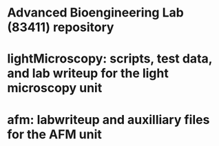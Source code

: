 # Advanced Bioengineering Lab (83411) repository
#
# lightMicroscopy: scripts, test data, and lab writeup for the light microscopy unit
#
# afm: labwriteup and auxilliary files for the AFM unit
